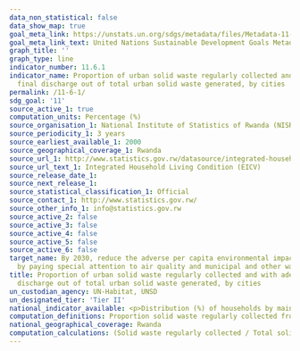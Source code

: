 ```yaml
---
data_non_statistical: false
data_show_map: true
goal_meta_link: https://unstats.un.org/sdgs/metadata/files/Metadata-11-06-01.pdf
goal_meta_link_text: United Nations Sustainable Development Goals Metadata (pdf 2066kB)
graph_title: ''
graph_type: line
indicator_number: 11.6.1
indicator_name: Proportion of urban solid waste regularly collected and with adequate
  final discharge out of total urban solid waste generated, by cities
permalink: /11-6-1/
sdg_goal: '11'
source_active_1: true
computation_units: Percentage (%)
source_organisation_1: National Institute of Statistics of Rwanda (NISR)
source_periodicity_1: 3 years
source_earliest_available_1: 2000
source_geographical_coverage_1: Rwanda
source_url_1: http://www.statistics.gov.rw/datasource/integrated-household-living-conditions-survey-eicv
source_url_text_1: Integrated Household Living Condition (EICV)
source_release_date_1:
source_next_release_1:
source_statistical_classification_1: Official
source_contact_1: http://www.statistics.gov.rw/
source_other_info_1: info@statistics.gov.rw
source_active_2: false
source_active_3: false
source_active_4: false
source_active_5: false
source_active_6: false
target_name: By 2030, reduce the adverse per capita environmental impact of cities, including
  by paying special attention to air quality and municipal and other waste management
title: Proportion of urban solid waste regularly collected and with adequate final
  discharge out of total urban solid waste generated, by cities
un_custodian_agency: UN-Habitat, UNSD
un_designated_tier: 'Tier II'
national_indicator_available: <p>Distribution (%) of households by main mode of waste management, according to urban/rural, province and sex of head of household.</p> Main mode of rubbish disposal (waste management); Rubbish collection service
computation_definitions: Proportion solid waste regularly collected from households out of total solid waste generated.
national_geographical_coverage: Rwanda
computation_calculations: (Solid waste regularly collected / Total solid waste generated) * 100
---
```

